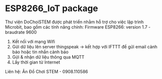 # ESP8266_IoT package

Thư viện DoChoiSTEM được phát triển nhằm hỗ trợ cho việc lập trình Microbit, bao gồm các tính năng chính:
Firmware ESP8266: version 1.7 - braudrate 9600
1. Kết nối với mạng Wifi
2. Gửi dữ liệu lên server thingspeak -> kết hợp với IFTTT để gửi email cảnh báo hoặc tin nhắn cảnh báo
3. Gửi & nhận dữ liệu thông qua MQTT
4. Lấy thời gian từ Internet

Liên hệ: Ân Đồ Chơi STEM - 0908.110586
